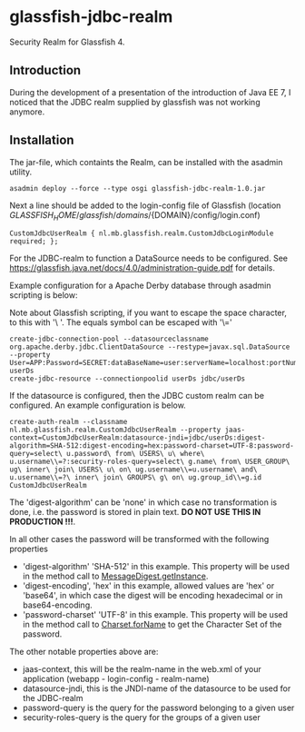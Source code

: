 glassfish-jdbc-realm
====================

Security Realm for Glassfish 4.

## Introduction
During the development of a presentation of the introduction of Java EE 7, 
I noticed that the JDBC realm supplied by glassfish was not working anymore.
 


## Installation
The jar-file, which containts the Realm, can be installed with the asadmin utility. 

```
asadmin deploy --force --type osgi glassfish-jdbc-realm-1.0.jar
```

Next a line should be added to the login-config file of Glassfish (location $GLASSFISH_HOME/glassfish/domains/${DOMAIN}/config/login.conf)

```
CustomJdbcUserRealm { nl.mb.glassfish.realm.CustomJdbcLoginModule required; };
```

For the JDBC-realm to function a DataSource needs to be configured. See https://glassfish.java.net/docs/4.0/administration-guide.pdf for details.

Example configuration for a Apache Derby database through asadmin scripting is below:

Note about Glassfish scripting, if you want to escape the space character, to this with '\ '. The equals symbol can be escaped with '\\='

```
create-jdbc-connection-pool --datasourceclassname org.apache.derby.jdbc.ClientDataSource --restype=javax.sql.DataSource  --property User=APP:Password=SECRET:dataBaseName=user:serverName=localhost:portNumber=1527:connectionAttributes=\;create\\=true userDs
create-jdbc-resource --connectionpoolid userDs jdbc/userDs
```

If the datasource is configured, then the JDBC custom realm can be configured. An example configuration is below.

```
create-auth-realm --classname nl.mb.glassfish.realm.CustomJdbcUserRealm --property jaas-context=CustomJdbcUserRealm:datasource-jndi=jdbc/userDs:digest-algorithm=SHA-512:digest-encoding=hex:password-charset=UTF-8:password-query=select\ u.password\ from\ USERS\ u\ where\ u.username\\=?:security-roles-query=select\ g.name\ from\ USER_GROUP\ ug\ inner\ join\ USERS\ u\ on\ ug.username\\=u.username\ and\ u.username\\=?\ inner\ join\ GROUPS\ g\ on\ ug.group_id\\=g.id CustomJdbcUserRealm
```

The 'digest-algorithm' can be 'none' in which case no transformation is done, i.e. the password is stored in plain text. **DO NOT USE THIS IN PRODUCTION !!!**.

In all other cases the password will be transformed with the following properties

* 'digest-algorithm' 'SHA-512' in this example. This property will be used in the method call to [MessageDigest.getInstance](http://docs.oracle.com/javase/7/docs/api/java/security/MessageDigest.html#getInstance\(java.lang.String\)).
* 'digest-encoding', 'hex' in this example, allowed values are 'hex' or 'base64', in which case the digest will be encoding hexadecimal or in base64-encoding.
* 'password-charset' 'UTF-8' in this example. This property will be used in the method call to [Charset.forName](http://docs.oracle.com/javase/7/docs/api/java/nio/charset/Charset.html#forName\(java.lang.String\)) to get the Character Set of the password.


The other notable properties above are:

* jaas-context, this will be the realm-name in the web.xml of your application (webapp - login-config - realm-name)
* datasource-jndi, this is the JNDI-name of the datasource to be used for the JDBC-realm
* password-query is the query for the password belonging to a given user
* security-roles-query is the query for the groups of a given user